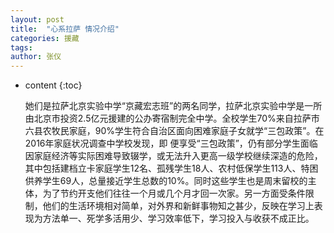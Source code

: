 ```yaml
---
layout: post
title:  "心系拉萨 情况介绍"
categories: 援藏
tags:
author: 张仪
---
```


* content
{:toc}

  她们是拉萨北京实验中学“京藏宏志班”的两名同学，拉萨北京实验中学是一所由北京市投资2.5亿元援建的公办寄宿制完全中学。全校学生70%来自拉萨市六县农牧民家庭，90%学生符合自治区面向困难家庭子女就学“三包政策”。在2016年家庭状况调查中学校发现，即  便享受“三包政策”，仍有部分学生面临因家庭经济等实际困难导致辍学，或无法升入更高一级学校继续深造的危险，其中包括建档立卡家庭学生12名、孤残学生18人、农村低保学生113人、特困供养学生69人，总量接近学生总数的10%。同时这些学生也是周末留校的主体，为了节约开支他们往往一个月或几个月才回一次家。另一方面受条件限制，他们的生活环境相对简单，对外界和新鲜事物知之甚少，反映在学习上表现为方法单一、死学多活用少、学习效率低下，学习投入与收获不成正比。
